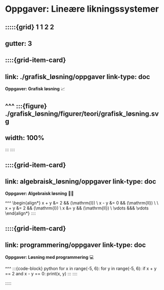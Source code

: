 # Oppgaver: Lineære likningssystemer

:::::{grid} 1 1 2 2
---
gutter: 3
---

::::{grid-item-card}
---
link: ./grafisk_løsning/oppgaver
link-type: doc
---
**Oppgaver: Grafisk løsning** 📈

^^^
:::{figure} ./grafisk_løsning/figurer/teori/grafisk_løsning.svg
---
width: 100%
---
:::
::::

::::{grid-item-card}
---
link: algebraisk_løsning/oppgaver
link-type: doc
---
**Oppgaver: Algebraisk løsning** ✍🏼

^^^
\begin{align*}
    x + y &= 2 && (\mathrm{I}) \\
    x - y &= 0 && (\mathrm{II}) \\
    \\
    x + y &= 2 && (\mathrm{I}) \\
    x &= y && (\mathrm{II})
    \\
    \vdots &&& \vdots
\end{align*}
::::

::::{grid-item-card}
---
link: programmering/oppgaver
link-type: doc
---
**Oppgaver: Løsning med programmering** 💻

^^^
:::{code-block} python
for x in range(-5, 6):
    for y in range(-5, 6):
        if x + y == 2 and x - y == 0:
            print(x, y)
:::
::::

:::::